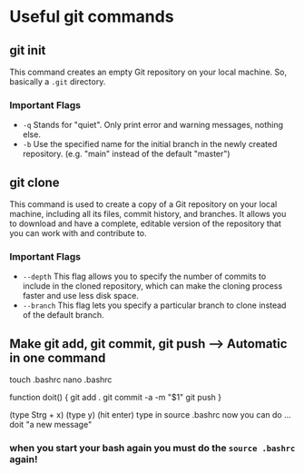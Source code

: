 # Useful git commands

## git init
This command creates an empty Git repository on your local machine. So, basically a ```.git``` directory.

### Important Flags
- ```-q``` Stands for "quiet". Only print error and warning messages, nothing else.
- ```-b``` Use the specified name for the initial branch in the newly created repository. (e.g. "main" instead of the default "master")


## git clone
This command is used to create a copy of a Git repository  on your local machine, including all its files, commit history, and branches. It allows you to download and have a complete, editable version of the repository that you can work with and contribute to.

### Important Flags
- ```--depth``` This flag allows you to specify the number of commits to include in the cloned repository, which can make the cloning process faster and use less disk space. 
- ```--branch``` This flag lets you specify a particular branch to clone instead of the default branch.

## Make git add, git commit, git push --> Automatic in one command
touch .bashrc
nano .bashrc

function doit() {
	git add .
	git commit -a -m "$1"
	git push
}

(type Strg + x)
(type y)
(hit enter)
type in source .bashrc
now you can do ...  doit "a new message"
### when you start your bash again you must do the ```source .bashrc``` again!
